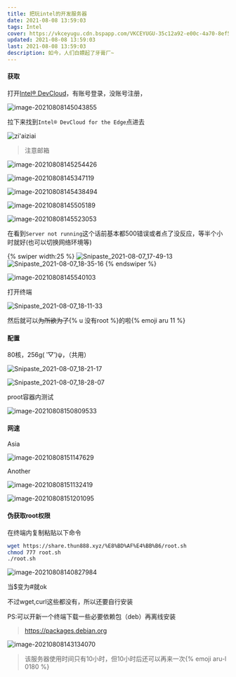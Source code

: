 ```yaml
---
title: 把玩intel的开发服务器
date: 2021-08-08 13:59:03
tags: Intel
cover: https://vkceyugu.cdn.bspapp.com/VKCEYUGU-35c12a92-e00c-4a70-8ef5-7bc728310bb5/ac4aac48-a984-46cf-b326-df2b780a7515.webp
updated: 2021-08-08 13:59:03
last: 2021-08-08 13:59:03
description: 如今，人们白嫖起了牙膏厂~
---
```


#### 获取

打开[Intel® DevCloud](https://software.intel.com/content/www/us/en/develop/tools/devcloud.html)，有账号登录，没账号注册，

![image-20210808145043855](https://asstes.thun888.xyz/file/pic-bed/2021/09/ef46bbe0629c26f319994291f15ffd7d.webp)

拉下来找到`Intel® DevCloud for the Edge`点进去

![zi'aiziai](https://asstes.thun888.xyz/file/pic-bed/2021/09/e841141c1c3607d209f5f304ee6c66f8.webp)

> 注意邮箱

![image-20210808145254426](https://asstes.thun888.xyz/file/pic-bed/2021/09/ba8c1d1d603b115415bab41adecb89b5.webp)

![image-20210808145347119](https://asstes.thun888.xyz/file/pic-bed/2021/09/f0a5d66164ab31df9391789ece645c39.webp)

![image-20210808145438494](https://asstes.thun888.xyz/file/pic-bed/2021/09/9f73af78b9012faf311e0f89ad66c844.webp)

![image-20210808145505189](https://asstes.thun888.xyz/file/pic-bed/2021/09/852d775017db5b8422066e61947b875e.webp)

![image-20210808145523053](https://asstes.thun888.xyz/file/pic-bed/2021/09/4c76da099f1acc95ab57c02b2343a02b.webp)

在看到`Server not running`这个话前基本都500错误或者点了没反应，等半个小时就好(也可以切换网络环境等)

{% swiper width:25 %}
![Snipaste_2021-08-07_17-49-13](https://asstes.thun888.xyz/file/pic-bed/2021/08/6cb96eb2096f29a09853a404dc1f503f.webp)
![Snipaste_2021-08-07_18-35-16](https://asstes.thun888.xyz/file/pic-bed/2021/08/af67af93cf0930982014779af16e3fbb.webp)
{% endswiper %}

![image-20210808145540103](https://asstes.thun888.xyz/file/pic-bed/2021/09/ff14d0acd34b753b4db1982ba29a55b5.webp)

打开终端

![Snipaste_2021-08-07_18-11-33](https://asstes.thun888.xyz/file/pic-bed/2021/08/481501951a14dd2878ffc24041159847.png)

然后就可以~~为所欲为了~~{% u 没有root %}的啦{% emoji aru 11 %}

#### 配置

80核，256g( ‵▽′)ψ，（共用）

![Snipaste_2021-08-07_18-21-17](https://asstes.thun888.xyz/file/pic-bed/2021/09/c17e77e93eb1345670b437862da0d8ea.webp)

![Snipaste_2021-08-07_18-28-07](https://asstes.thun888.xyz/file/pic-bed/2021/09/e3e8744bbd18b55ecf68bd7f7b13bd6a.webp)

proot容器内测试

![image-20210808150809533](https://asstes.thun888.xyz/file/pic-bed/2021/09/e2eb75975a18902b1b388cfc9116b8b2.webp)

#### 网速

Asia

![image-20210808151147629](https://asstes.thun888.xyz/file/pic-bed/2021/09/fe71087f9bb8efe3880c4c05cfeb471e.webp)

Another

![image-20210808151132419](https://asstes.thun888.xyz/file/pic-bed/2021/09/8758a70509e83b3e05ebfebd5287ac18.webp)

![image-20210808151201095](https://asstes.thun888.xyz/file/pic-bed/2021/09/85c8fd28052bceea467090cc84e5709a.webp)

#### 伪获取root权限

在终端内复制粘贴以下命令

```bash
wget https://share.thun888.xyz/%E8%BD%AF%E4%BB%B6/root.sh
chmod 777 root.sh
./root.sh
```

![image-20210808140827984](https://asstes.thun888.xyz/file/pic-bed/2021/09/1fabbd48980280fd587ca78e7b95afbd.webp)

当$变为#就ok

不过wget,curl这些都没有，所以还要自行安装

PS:可以开新一个终端下载一些必要依赖包（deb）再离线安装

> https://packages.debian.org

![image-20210808143134070](https://asstes.thun888.xyz/file/pic-bed/2021/09/ee233bc3f9e26963348624942c45da8c.webp)

> 该服务器使用时间只有10小时，但10小时后还可以再来一次{% emoji aru-l 0180 %}